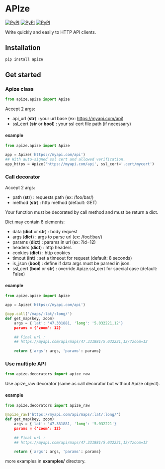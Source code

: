 # APIze

[![PyPI](https://img.shields.io/pypi/v/apize.svg)](https://pypi.python.org/pypi/apize/)
[![PyPI](https://img.shields.io/pypi/status/apize.svg)](https://pypi.python.org/pypi/apize/)
[![PyPI](https://img.shields.io/pypi/pyversions/apize.svg)](https://pypi.python.org/pypi/apize/)

Write quickly and easily to HTTP API clients.

## Installation

```bash
pip install apize
```

## Get started

### Apize class

```python
from apize.apize import Apize
```

Accept 2 args:
* api_url (__str__) : your url base (ex: https://myapi.com/api)
* ssl_cert (__str__ or __bool__) : your ssl cert file path (if necessary)

#### example
```python
from apize.apize import Apize

app = Apize('https://myapi.com/api')
## With auto-signed ssl cert and allowed verification.
app_https = Apize('https://myapi.com/api', ssl_cert='.cert/mycert')
```

### Call decorator

Accept 2 args:
* path (__str__) : requests path (ex: /foo/bar/)
* method (__str__) : http method (default: GET)

Your function must be decorated by call method and must be return a dict.

Dict may contain 8 elements:
* data (__dict__ or __str__) : body request
* args (__dict__) : args to parse url (ex: /foo/:bar/)
* params (__dict__) : params in url (ex: ?id=12)
* headers (__dict__) : http headers 
* cookies (__dict__) : http cookies
* timout (__int__) : set a timeout for request (default: 8 seconds)
* is_json (__bool__) : define if data args must be parsed in json.
* ssl_cert (__bool__ or __str__) : override Apize.ssl_cert for special case (default: False)


#### example
```python
from apize.apize import Apize

app = Apize('https://myapi.com/api')

@app.call('/maps/:lat/:long/')
def get_map(key, zoom)
	args = {'lat': '47.331881, 'long': '5.032221,12'}
	params = {'zoom': 12}
	
	## Final url : 
	## https://myapi.com/api/maps/47.331881/5.032221,12/?zoom=12
	
	return {'args': args, 'params': params}
```

### Use multiple API

```python
from apize.decorators import apize_raw
```

Use apize_raw decorator (same as call decorator but without Apize object).

#### example
```python
from apize.decorators import apize_raw

@apize_raw('https://myapi.com/api/maps/:lat/:long/')
def get_map(key, zoom)
	args = {'lat': '47.331881, 'long': '5.032221'}
	params = {'zoom': 12}
	
	## Final url : 
	## https://myapi.com/api/maps/47.331881/5.032221,12/?zoom=12
	
	return {'args': args, 'params': params}
```

more examples in __examples/__ directory.

